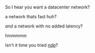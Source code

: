  So I hear you want a datacenter network?
 
  a network thats fast huh?
 
 _and_ a network with no added latency?
 
 hmmmmm

Isn't it time you tried [ndp](http://dl.acm.org/citation.cfm?id=3098825)?
